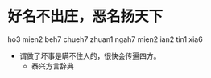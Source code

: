 # 好名不出庄，恶名扬天下
ho3 mien2 beh7 chueh7 zhuan1 ngah7 mien2 ian2 tin1 xia6
+ 谓做了坏事是瞒不住人的，很快会传遍四方。
  * 泰兴方言辞典
